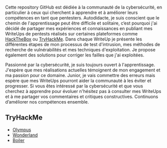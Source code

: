 Cette repository GitHub est dédiée à la communauté de la cybersécurité, en particulier à ceux qui cherchent à apprendre et à améliorer leurs compétences en tant que pentesters. Autodidacte, je suis conscient que le chemin de l'apprentissage peut être difficile et solitaire, c‘est pourquoi j'ai décidé de partager mes expériences et connaissances en publiant mes WriteUps de pentests réalisés sur certaines plateformes comme [HackTheBox](https://www.hackthebox.com/) ou [TryHackMe](https://tryhackme.com/). 
Dans chaque WriteUp je présente les différentes étapes de mon processus de test d'intrusion, mes méthodes de recherche de vulnérabilités et mes techniques d'exploitation. Je propose également des solutions pour corriger les failles que j'ai exploitées.

Passionné par la cybersécurité, je suis toujours ouvert à l'apprentissage. J'espère que mes réalisations actuelles témoignent de mon engagement et ma passion pour ce domaine. Junior, je vais commettre des erreurs mais espère que mes WriteUps pourront aider la communauté à les éviter et progresser.
Si vous êtes intéressé par la cybersécurité et que vous cherchez à apprendre pour évoluer n'hésitez pas à consulter mes WriteUps et à me partager vos commentaires et critiques constructives. Continuons d’améliorer nos compétences ensemble.

## TryHackMe
  - [Olympus](https://github.com/RawMain121/writeups/blob/main/tryHackMe/room/Olympus/Olympus.md)
  - [Wonderland](https://github.com/RawMain121/writeups/blob/main/tryHackMe/room/Wonderland/Wonderland.md)
  - [Boiler](https://github.com/RawMain121/writeups/blob/main/tryHackMe/room/Boiler/Boiler.md)
